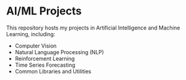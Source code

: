 # AI/ML Projects
This repository hosts my projects in Artificial Intelligence and Machine Learning, including:
- Computer Vision
- Natural Language Processing (NLP)
- Reinforcement Learning
- Time Series Forecasting
- Common Libraries and Utilities
